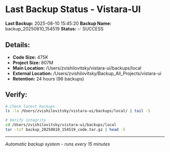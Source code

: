 # Last Backup Status - Vistara-UI

**Last Backup:** 2025-08-10 15:45:20
**Backup Name:** backup_20250810_154519
**Status:** ✅ SUCCESS

## Details:
- **Code Size:** 475K
- **Project Size:** 807M
- **Main Location:** /Users/zvishilovitsky/vistara-ui/backups/local
- **External Location:** /Users/zvishilovitsky/Backup_All_Projects/vistara-ui
- **Retention:** 24 hours (96 backups)

## Verify:
```bash
# Check latest backups
ls -la /Users/zvishilovitsky/vistara-ui/backups/local/ | tail -5

# Verify integrity
cd /Users/zvishilovitsky/vistara-ui/backups/local
tar -tzf backup_20250810_154519_code.tar.gz | head -5
```

---
*Automatic backup system - runs every 15 minutes*
